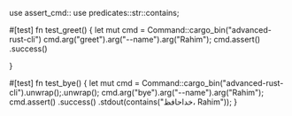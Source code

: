 use assert_cmd::
use predicates::str::contains;

#[test]
fn test_greet() {
    let mut cmd = Command::cargo_bin("advanced-rust-cli")
    cmd.arg("greet").arg("--name").arg("Rahim");
    cmd.assert()
        .success()
       
}

#[test]
fn test_bye() {
    let mut cmd = Command::cargo_bin("advanced-rust-cli").unwrap();.unwrap();
    cmd.arg("bye").arg("--name").arg("Rahim");
    cmd.assert()
        .success()
        .stdout(contains("خداحافظ، Rahim"));
}
